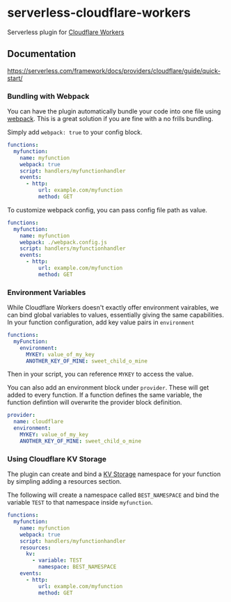 # serverless-cloudflare-workers

Serverless plugin for [Cloudflare Workers](https://developers.cloudflare.com/workers/)

## Documentation

https://serverless.com/framework/docs/providers/cloudflare/guide/quick-start/

### Bundling with Webpack

You can have the plugin automatically bundle your code into one file using [webpack](https://webpack.js.org/). This is a great solution if you are fine with a no frills bundling.

Simply add `webpack: true` to your config block.

```yaml
functions:
  myfunction:
    name: myfunction
    webpack: true
    script: handlers/myfunctionhandler
    events:
      - http:
          url: example.com/myfunction
          method: GET
```

To customize webpack config, you can pass config file path as value.

```yaml
functions:
  myfunction:
    name: myfunction
    webpack: ./webpack.config.js
    script: handlers/myfunctionhandler
    events:
      - http:
          url: example.com/myfunction
          method: GET
```


### Environment Variables

While Cloudflare Workers doesn't exactly offer environment vairables, we can bind global variables to values, essentially giving the same capabilities. In your function configuration, add key value pairs in `environment`

```yaml
functions:
  myFunction:
    environment:
      MYKEY: value_of_my_key
      ANOTHER_KEY_OF_MINE: sweet_child_o_mine

```

Then in your script, you can reference `MYKEY` to access the value.

You can also add an environment block under `provider`. These will get added to every function. If a function defines the same variable, the function defintion will overwrite the provider block definition.

```yaml
provider:
  name: cloudflare
  environment:
    MYKEY: value_of_my_key
    ANOTHER_KEY_OF_MINE: sweet_child_o_mine

```

### Using Cloudflare KV Storage

The plugin can create and bind a [KV Storage](https://developers.cloudflare.com/workers/kv/) namespace for your function by simpling adding a resources section.

The following will create a namespace called `BEST_NAMESPACE` and bind the variable `TEST` to that namespace inside `myfunction`.

```yaml
functions:
  myfunction:
    name: myfunction
    webpack: true
    script: handlers/myfunctionhandler
    resources:
      kv:
        - variable: TEST
          namespace: BEST_NAMESPACE
    events:
      - http:
          url: example.com/myfunction
          method: GET
```
